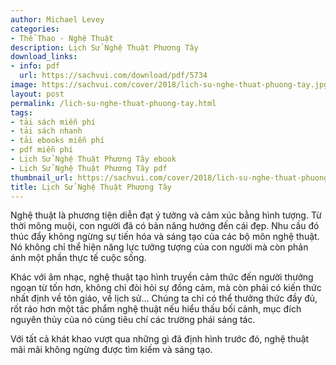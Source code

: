 ```yaml
---
author: Michael Levey
categories:
- Thể Thao - Nghệ Thuật
description: Lịch Sử Nghệ Thuật Phương Tây
download_links:
- info: pdf
  url: https://sachvui.com/download/pdf/5734
image: https://sachvui.com/cover/2018/lich-su-nghe-thuat-phuong-tay.jpg
layout: post
permalink: /lich-su-nghe-thuat-phuong-tay.html
tags:
- tải sách miễn phí
- tải sách nhanh
- tải ebooks miễn phí
- pdf miễn phí
- Lịch Sử Nghệ Thuật Phương Tây ebook
- Lịch Sử Nghệ Thuật Phương Tây pdf
thumbnail_url: https://sachvui.com/cover/2018/lich-su-nghe-thuat-phuong-tay.jpg
title: Lịch Sử Nghệ Thuật Phương Tây
---
```


 <div class="item-desc text-justify"> <p>Nghệ thuật là phương tiện diễn đạt ý tưởng và cảm xúc bằng hình tượng. Từ thời mông muội, con người đã có bản năng hướng đến cái đẹp. Nhu cầu đó thúc đẩy không ngừng sự tiến hóa và sáng tạo của các bộ môn nghệ thuật. Nó không chỉ thể hiện năng lực tưởng tượng của con người mà còn phản ánh một phần thực tế cuộc sống.</p><p>Khác với âm nhạc, nghệ thuật tạo hình truyền cảm thức đến người thưởng ngoạn từ tốn hơn, không chỉ đòi hỏi sự đồng cảm, mà còn phải có kiến thức nhất định về tôn giáo, về lịch sử… Chúng ta chỉ có thể thưởng thức đầy đủ, rốt ráo hơn một tác phẩm nghệ thuật nếu hiểu thấu bối cảnh, mục đích nguyên thủy của nó cùng tiêu chí các trường phái sáng tác.</p><p>Với tất cả khát khao vượt qua những gì đã định hình trước đó, nghệ thuật mãi mãi không ngừng được tìm kiếm và sáng tạo.</p> </div>